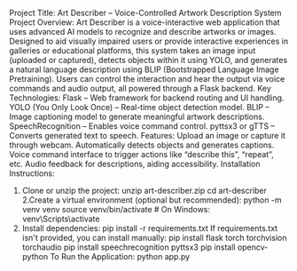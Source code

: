 Project Title: Art Describer – Voice-Controlled Artwork Description System
Project Overview: Art Describer is a voice-interactive web application that uses advanced AI models to recognize and describe artworks or images. Designed to aid visually impaired users or provide interactive experiences in galleries or educational platforms, this system takes an image input (uploaded or captured), detects objects within it using YOLO, and generates a natural language description using BLIP (Bootstrapped Language Image Pretraining). Users can control the interaction and hear the output via voice commands and audio output, all powered through a Flask backend.
Key Technologies:
Flask – Web framework for backend routing and UI handling.
YOLO (You Only Look Once) – Real-time object detection model.
BLIP – Image captioning model to generate meaningful artwork descriptions.
SpeechRecognition – Enables voice command control.
pyttsx3 or gTTS – Converts generated text to speech.
Features:
Upload an image or capture it through webcam.
Automatically detects objects and generates captions.
Voice command interface to trigger actions like “describe this”, “repeat”, etc.
Audio feedback for descriptions, aiding accessibility.
 Installation Instructions:
1. Clone or unzip the project:
   unzip art-describer.zip
   cd art-describer
2.Create a virtual environment (optional but recommended):
  python -m venv venv
 source venv/bin/activate   # On Windows: venv\Scripts\activate
3. Install dependencies:
  pip install -r requirements.txt
If requirements.txt isn't provided, you can install manually:
 pip install flask torch torchvision torchaudio
 pip install speechrecognition pyttsx3
 pip install opencv-python
 To Run the Application:
  python app.py



  
   




